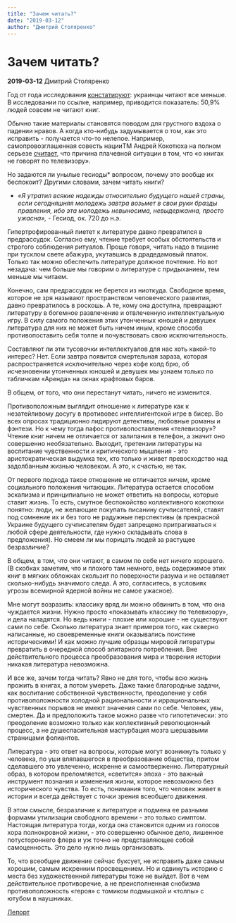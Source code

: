 ```yaml
---
title: "Зачем читать?"
date: "2019-03-12"
author: "Дмитрий Cтоляренко"
---
```


# Зачем читать?

**2019-03-12** Дмитрий Cтоляренко

Год от года исследования [констатируют](https://zn.ua/UKRAINE/bolshe-poloviny-ukraincev-voobsche-ne-chitayut-knig-119947_.html): украинцы читают все меньше. В исследовании по ссылке, например, приводится показатель: 50,9% людей совсем не читают книг.

Обычно такие материалы становятся поводом для грустного вздоха о падении нравов. А когда кто-нибудь задумывается о том, как это исправить - получается что-то нелепое. Например, самопровозглашенная совесть нацииTM Андрей Кокотюха на полном серьезе [считает](https://www.unian.net/society/10384581-36-vzroslyh-ukraincev-ne-prochitali-za-god-ni-odnoy-knigi-issledovanie.html), что причина плачевной ситуации в том, что «о книгах не говорят по телевизору».

Но задаются ли унылые гесиоды* вопросом, почему это вообще их беспокоит? Другими словами, зачем читать книги?

* «*Я утратил всякие надежды относительно будущего нашей страны, если сегодняшняя молодежь завтра возьмет в свои руки бразды правления, ибо эта молодежь невыносима, невыдержанна, просто ужасна»,* - Гесиод, ок. 720 до н.э.

Гипертрофированный пиетет к литературе давно превратился в предрассудок. Согласно ему, чтение требует особых обстоятельств и строгого соблюдения ритуалов. Проще говоря, читать надо в тишине при тусклом свете абажура, укутавшись в драдедамовый платок. Только так можно обеспечить литературе должное почтение. Но вот незадача: чем больше мы говорим о литературе с придыханием, тем меньше мы читаем.

Конечно, сам предрассудок не берется из ниоткуда. Свободное время, которое не зря называют пространством человеческого развития, давно превратилось в роскошь. А те, кому она доступна, превращают литературу в богемное развлечение и отвлеченную интеллектуальную игру. В силу самого положения этих утонченных юношей и девушек литература для них не может быть ничем иным, кроме способа противопоставить себя толпе и почувствовать свою исключительность.

Составляют ли эти тусовочки интеллектуалов для нас хоть какой-то интерес? Нет. Если завтра появится смертельная зараза, которая распространяется исключительно через кофе колд брю, об исчезновении утонченных юношей и девушек мы узнаем только по табличкам «Аренда» на окнах крафтовых баров.

В общем, от того, что они перестанут читать, ничего не изменится.

Противоположным выглядит отношение к литературе как к незатейливому досугу в противовес интеллигентской игре в бисер. Во всех опросах традиционно лидируют детективы, любовные романы и фэнтези. Но к чему тогда пафос противопоставления «телевизору»? Чтение книг ничем не отличается от залипания в телефон, а значит оно совершенно необязательно. Выходит, претензии литературы на воспитание чувственности и критического мышления - это аристократическая выдумка тех, кто только и живет превосходство над задолбанным жизнью человеком. А это, к счастью, не так.

От первого подхода такое отношение не отличается ничем, кроме социального положения читающих. Литература остается способом эскапизма и принципиально не может ответить на вопросы, которые ставит жизнь. То есть, смутное беспокойство коллективного кокотюхи понятно: люди, не желающие покупать писанину сучписателей, ставят под сомнение их и без того не радужные перспективы (в прекрасной Украине будущего сучписателям будет запрещено притрагиваться к любой сфере деятельности, где нужно складывать слова в предложения). Но смеем ли мы порицать людей за растущее безразличие?

В общем, в том, что они читают, в самом по себе нет ничего хорошего. (В скобках заметим, что и плохого там немного, ведь содержимое этих книг в мягких обложках скользит по поверхности разума и не оставляет сколько-нибудь значимого следа. А это, согласитесь, в условиях угрозы всемирной ядерной войны не самое ужасное).

Мне могут возразить: классику вряд ли можно обвинить в том, что она чуждается жизни. Нужно просто «показывать классику по телевизору», и дела наладятся. Но ведь книги - плохие или хорошие - не существуют сами по себе. Сколько литература знает примеров того, как скверно написанные, но своевременные книги оказывались поистине историческими! И как можно лучшие образцы мировой литературы превратить в очередной способ элитарного потребления. Вне действительного процесса преобразования мира и творения истории никакая литература невозможна.

И все же, зачем тогда читать? Явно не для того, чтобы всю жизнь прожить в книгах, а потом умереть. Даже такие благородные задачи, как воспитание собственной чувственности, преодоление у себя противоположности холодной рациональности и иррациональных чувственных порывов не имеют значения сами по себе. Человек, увы, смертен. Да и предположить такое можно разве что гипотетически: это преодоление возможно только как коллективный революционный процесс, а не душеспасительная мастурбация мозга шершавыми страницами фолиантов.

Литература - это ответ на вопросы, которые могут возникнуть только у человека, по уши вляпавшегося в преобразование общества, притом сделавшего это увлеченно, искренне и самоотверженно. Литературный образ, в котором преломляется, «светится» эпоха - это важный инструмент познания и изменения жизни, которое невозможно без исторического чувства. То есть, понимания того, что человек живет в истории и всегда действует с точки зрения всеобщего движения.

В этом смысле, безразличие к литературе и подмена ее разными формами утилизации свободного времени - это только симптом. Настоящая литература тогда, когда она становится одним из голосов хора полнокровной жизни, - это совершенно обычное дело, лишенное потустороннего флера и уж точно не представляющее собой самоценность. Это дело нужно лишь организовать.

То, что всеобщее движение сейчас буксует, не исправить даже самым хорошим, самым искренним просвещением. Но и сдвинуть историю с места без художественной литературы тоже не выйдет. Вот в чем действительное противоречие, а не преисполненная снобизма противоположность «героя» с томиком подмышкой и «толпы» с ютубом в наушниках.

[Лепорт](http://www.leport.com.ua/zachem-chytat/)